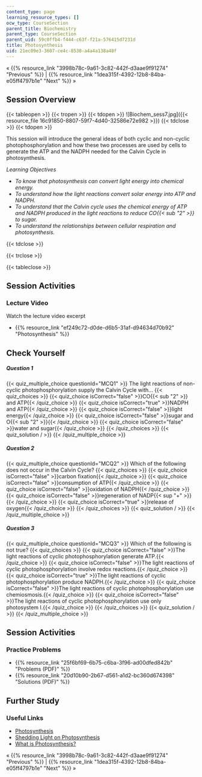 ```yaml
---
content_type: page
learning_resource_types: []
ocw_type: CourseSection
parent_title: Biochemistry
parent_type: CourseSection
parent_uid: 59c0ffb4-f444-c63f-f21a-576415d7231d
title: Photosynthesis
uid: 21ec09e3-3607-ce4c-8530-a4a4a138a48f
---
```


« {{% resource_link "3998b78c-9a61-3c82-442f-d3aae9f91274" "Previous" %}} | {{% resource_link "1dea315f-4392-12b8-84ba-e05ff4797b1e" "Next" %}} »

Session Overview
----------------

{{< tableopen >}}
{{< tropen >}}
{{< tdopen >}}
![Biochem_sess7.jpg]({{< resource_file 16c91850-8807-59f7-4d40-32586e72e982 >}})
{{< tdclose >}}
{{< tdopen >}}


This session will introduce the general ideas of both cyclic and non-cyclic photophosphorylation and how these two processes are used by cells to generate the ATP and the NADPH needed for the Calvin Cycle in photosynthesis.

_Learning Objectives_

*   _To know that photosynthesis can convert light energy into chemical energy._
*   _To understand how the light reactions convert solar energy into ATP and NADPH._
*   _To understand that the Calvin cycle uses the chemical energy of ATP and NADPH produced in the light reactions to reduce CO{{< sub "2" >}} to sugar._
*   _To understand the relationships between cellular respiration and photosynthesis._


{{< tdclose >}}

{{< trclose >}}

{{< tableclose >}}

Session Activities
------------------

### Lecture Video

Watch the lecture video excerpt

*   {{% resource_link "ef249c72-d0de-d6b5-31af-d94634d70b92" "Photosynthesis" %}}

Check Yourself
--------------

##### Question 1
 {{< quiz_multiple_choice questionId="MCQ1" >}} The light reactions of non-cyclic photophosphorylation supply the Calvin Cycle with… {{< quiz_choices >}} {{< quiz_choice isCorrect="false" >}}CO{{< sub "2" >}} and ATP{{< /quiz_choice >}} {{< quiz_choice isCorrect="true" >}}NADPH and ATP{{< /quiz_choice >}} {{< quiz_choice isCorrect="false" >}}light energy{{< /quiz_choice >}} {{< quiz_choice isCorrect="false" >}}sugar and O{{< sub "2" >}}{{< /quiz_choice >}} {{< quiz_choice isCorrect="false" >}}water and sugar{{< /quiz_choice >}} {{< /quiz_choices >}} {{< quiz_solution / >}} {{< /quiz_multiple_choice >}}
##### Question 2
 {{< quiz_multiple_choice questionId="MCQ2" >}} Which of the following does not occur in the Calvin Cycle? {{< quiz_choices >}} {{< quiz_choice isCorrect="false" >}}carbon fixation{{< /quiz_choice >}} {{< quiz_choice isCorrect="false" >}}consumption of ATP{{< /quiz_choice >}} {{< quiz_choice isCorrect="false" >}}oxidation of NADPH{{< /quiz_choice >}} {{< quiz_choice isCorrect="false" >}}regeneration of NADP{{< sup "+" >}}{{< /quiz_choice >}} {{< quiz_choice isCorrect="true" >}}release of oxygen{{< /quiz_choice >}} {{< /quiz_choices >}} {{< quiz_solution / >}} {{< /quiz_multiple_choice >}}
##### Question 3
 {{< quiz_multiple_choice questionId="MCQ3" >}} Which of the following is not true? {{< quiz_choices >}} {{< quiz_choice isCorrect="false" >}}The light reactions of cyclic photophosphorylation generate ATP.{{< /quiz_choice >}} {{< quiz_choice isCorrect="false" >}}The light reactions of cyclic photophosphorylation involve redox reactions.{{< /quiz_choice >}} {{< quiz_choice isCorrect="true" >}}The light reactions of cyclic photophosphorylation produce NADPH.{{< /quiz_choice >}} {{< quiz_choice isCorrect="false" >}}The light reactions of cyclic photophosphorylation use chemiosmosis.{{< /quiz_choice >}} {{< quiz_choice isCorrect="false" >}}The light reactions of cyclic photophosphorylation use only  
photosystem I.{{< /quiz_choice >}} {{< /quiz_choices >}} {{< quiz_solution / >}} {{< /quiz_multiple_choice >}}

Session Activities
------------------

### Practice Problems

*   {{% resource_link "25f6bf69-6b75-c6ba-3f96-ad00dfed842b" "Problems (PDF)" %}}
*   {{% resource_link "20d10b90-2b67-d561-a1d2-bc360d674398" "Solutions (PDF)" %}}

Further Study
-------------

### Useful Links

*   [Photosynthesis](http://en.wikipedia.org/wiki/Photosynthesis)
*   [Shedding Light on Photosynthesis](http://www.youtube.com/watch?v=OlzbVr7XEeU&list=UUE-DexCad-ctXVTE6OhZP8w&index=3&feature=plcp)
*   [What is Photosynthesis?](http://www.life.illinois.edu/govindjee/whatisit.htm)

« {{% resource_link "3998b78c-9a61-3c82-442f-d3aae9f91274" "Previous" %}} | {{% resource_link "1dea315f-4392-12b8-84ba-e05ff4797b1e" "Next" %}} »